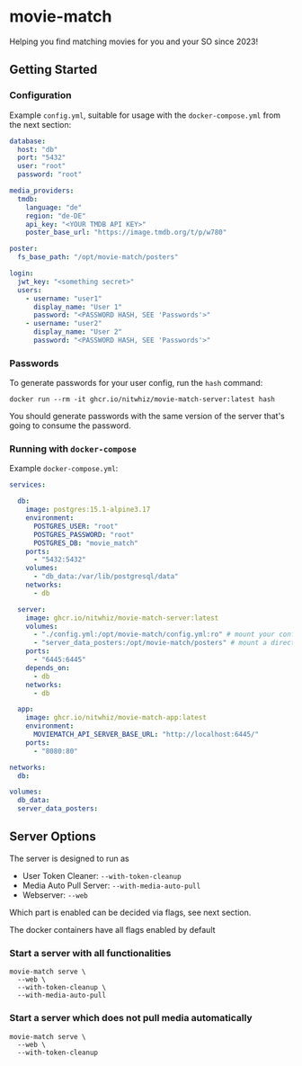 # movie-match

Helping you find matching movies for you and your SO since 2023!

## Getting Started

### Configuration

Example `config.yml`, suitable for usage with the `docker-compose.yml` from the next section:

```yaml
database:
  host: "db"
  port: "5432"
  user: "root"
  password: "root"

media_providers:
  tmdb:
    language: "de"
    region: "de-DE"
    api_key: "<YOUR TMDB API KEY>"
    poster_base_url: "https://image.tmdb.org/t/p/w780"

poster:
  fs_base_path: "/opt/movie-match/posters"

login:
  jwt_key: "<something secret>"
  users:
    - username: "user1"
      display_name: "User 1"
      password: "<PASSWORD HASH, SEE 'Passwords'>"
    - username: "user2"
      display_name: "User 2"
      password: "<PASSWORD HASH, SEE 'Passwords'>"

```

### Passwords

To generate passwords for your user config, run the `hash` command:

```shell
docker run --rm -it ghcr.io/nitwhiz/movie-match-server:latest hash 
```

You should generate passwords with the same version of the server that's going to consume the password.

### Running with `docker-compose`

Example `docker-compose.yml`:

```yaml
services:

  db:
    image: postgres:15.1-alpine3.17
    environment:
      POSTGRES_USER: "root"
      POSTGRES_PASSWORD: "root"
      POSTGRES_DB: "movie_match"
    ports:
      - "5432:5432"
    volumes:
      - "db_data:/var/lib/postgresql/data"
    networks:
      - db

  server:
    image: ghcr.io/nitwhiz/movie-match-server:latest
    volumes:
      - "./config.yml:/opt/movie-match/config.yml:ro" # mount your config
      - "server_data_posters:/opt/movie-match/posters" # mount a directory to store media posters
    ports:
      - "6445:6445"
    depends_on:
      - db
    networks:
      - db

  app:
    image: ghcr.io/nitwhiz/movie-match-app:latest
    environment:
      MOVIEMATCH_API_SERVER_BASE_URL: "http://localhost:6445/"
    ports:
      - "8080:80"

networks:
  db:

volumes:
  db_data:
  server_data_posters:
```

## Server Options

The server is designed to run as

- User Token Cleaner: `--with-token-cleanup`
- Media Auto Pull Server: `--with-media-auto-pull`
- Webserver: `--web`

Which part is enabled can be decided via flags, see next section.

The docker containers have all flags enabled by default

### Start a server with all functionalities

```shell
movie-match serve \
  --web \
  --with-token-cleanup \
  --with-media-auto-pull
```

### Start a server which does not pull media automatically

```shell
movie-match serve \
  --web \
  --with-token-cleanup
```
